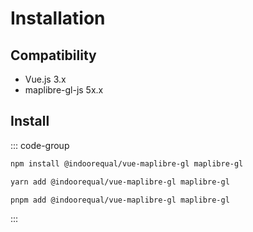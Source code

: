 # Installation

## Compatibility

- Vue.js 3.x
- maplibre-gl-js 5x.x

## Install


::: code-group

```sh [npm]
npm install @indoorequal/vue-maplibre-gl maplibre-gl
```

```sh [yarn]
yarn add @indoorequal/vue-maplibre-gl maplibre-gl
```

```sh [pnpm]
pnpm add @indoorequal/vue-maplibre-gl maplibre-gl
```

:::
